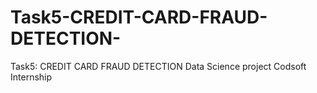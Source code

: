 # Task5-CREDIT-CARD-FRAUD-DETECTION-
Task5: CREDIT CARD FRAUD DETECTION  Data Science project Codsoft Internship 
